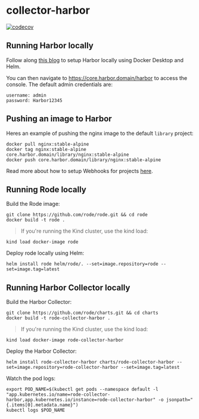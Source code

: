 # collector-harbor

[![codecov](https://codecov.io/gh/liatrio/rode-collector-harbor/branch/main/graph/badge.svg?token=YK62AO2TNX)](https://codecov.io/gh/liatrio/rode-collector-harbor)

## Running Harbor locally
Follow along [this blog](https://serverascode.com/2020/04/28/local-harbor-install.html) to setup Harbor locally using Docker Desktop and Helm.

You can then navigate to https://core.harbor.domain/harbor to access the console.
The default admin credentials are:
```
username: admin
password: Harbor12345
```

## Pushing an image to Harbor

Heres an example of pushing the nginx image to the default `library` project:
```
docker pull nginx:stable-alpine
docker tag nginx:stable-alpine core.harbor.domain/library/nginx:stable-alpine
docker push core.harbor.domain/library/nginx:stable-alpine
```

Read more about how to setup Webhooks for projects [here](https://goharbor.io/docs/2.1.0/working-with-projects/project-configuration/configure-webhooks/).

## Running Rode locally

Build the Rode image:
```
git clone https://github.com/rode/rode.git && cd rode
docker build -t rode .
```
> If you're running the Kind cluster, use the kind load:
```
kind load docker-image rode
```

Deploy rode locally using Helm:
```
helm install rode helm/rode/. --set=image.repository=rode --set=image.tag=latest
```

## Running Harbor Collector locally

Build the Harbor Collector:
```
git clone https://github.com/rode/charts.git && cd charts
docker build -t rode-collector-harbor .
```
> If you're running the Kind cluster, use the kind load:
```
kind load docker-image rode-collector-harbor
```

Deploy the Harbor Collector:
```
helm install rode-collector-harbor charts/rode-collector-harbor --set=image.repository=rode-collector-harbor --set=image.tag=latest
```

Watch the pod logs:
```
export POD_NAME=$(kubectl get pods --namespace default -l "app.kubernetes.io/name=rode-collector-harbor,app.kubernetes.io/instance=rode-collector-harbor" -o jsonpath="{.items[0].metadata.name}")
kubectl logs $POD_NAME
```
